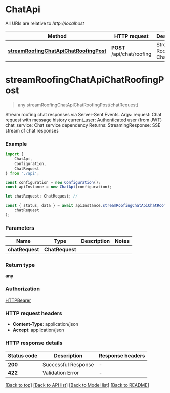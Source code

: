 # ChatApi

All URIs are relative to *http://localhost*

|Method | HTTP request | Description|
|------------- | ------------- | -------------|
|[**streamRoofingChatApiChatRoofingPost**](#streamroofingchatapichatroofingpost) | **POST** /api/chat/roofing | Stream Roofing Chat|

# **streamRoofingChatApiChatRoofingPost**
> any streamRoofingChatApiChatRoofingPost(chatRequest)

Stream roofing chat responses via Server-Sent Events.  Args:     request: Chat request with message history     current_user: Authenticated user (from JWT)     chat_service: Chat service dependency  Returns:     StreamingResponse: SSE stream of chat responses

### Example

```typescript
import {
    ChatApi,
    Configuration,
    ChatRequest
} from './api';

const configuration = new Configuration();
const apiInstance = new ChatApi(configuration);

let chatRequest: ChatRequest; //

const { status, data } = await apiInstance.streamRoofingChatApiChatRoofingPost(
    chatRequest
);
```

### Parameters

|Name | Type | Description  | Notes|
|------------- | ------------- | ------------- | -------------|
| **chatRequest** | **ChatRequest**|  | |


### Return type

**any**

### Authorization

[HTTPBearer](../README.md#HTTPBearer)

### HTTP request headers

 - **Content-Type**: application/json
 - **Accept**: application/json


### HTTP response details
| Status code | Description | Response headers |
|-------------|-------------|------------------|
|**200** | Successful Response |  -  |
|**422** | Validation Error |  -  |

[[Back to top]](#) [[Back to API list]](../README.md#documentation-for-api-endpoints) [[Back to Model list]](../README.md#documentation-for-models) [[Back to README]](../README.md)

